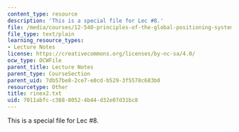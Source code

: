 ```yaml
---
content_type: resource
description: 'This is a special file for Lec #8.'
file: /media/courses/12-540-principles-of-the-global-positioning-system-spring-2012/7011abfcc38880524b44d32e07d31bc8_rinex2.txt
file_type: text/plain
learning_resource_types:
- Lecture Notes
license: https://creativecommons.org/licenses/by-nc-sa/4.0/
ocw_type: OCWFile
parent_title: Lecture Notes
parent_type: CourseSection
parent_uid: 7db57be8-2ce7-e0cd-b529-3f5578c683b0
resourcetype: Other
title: rinex2.txt
uid: 7011abfc-c388-8052-4b44-d32e07d31bc8
---
```

This is a special file for Lec #8.